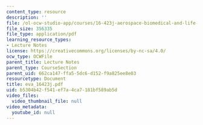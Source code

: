 ```yaml
---
content_type: resource
description: ''
file: /ol-ocw-studio-app/courses/16-423j-aerospace-biomedical-and-life-support-engineering-spring-2006/b5304b42f541ef7a4ca7181bf589ab5d_eva_16423j.pdf
file_size: 356335
file_type: application/pdf
learning_resource_types:
- Lecture Notes
license: https://creativecommons.org/licenses/by-nc-sa/4.0/
ocw_type: OCWFile
parent_title: Lecture Notes
parent_type: CourseSection
parent_uid: 662ca147-ffa5-5dc6-d152-f9a825ee8e03
resourcetype: Document
title: eva_16423j.pdf
uid: b5304b42-f541-ef7a-4ca7-181bf589ab5d
video_files:
  video_thumbnail_file: null
video_metadata:
  youtube_id: null
---
```

